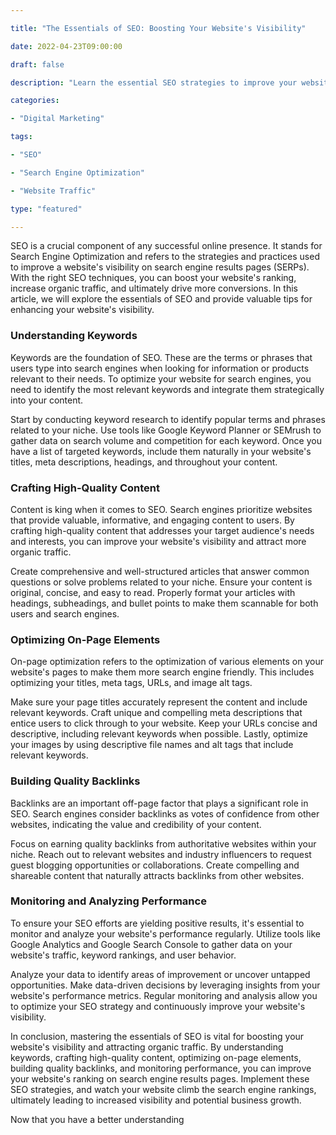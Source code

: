 ```yaml
---

title: "The Essentials of SEO: Boosting Your Website's Visibility"

date: 2022-04-23T09:00:00

draft: false

description: "Learn the essential SEO strategies to improve your website's visibility and attract more organic traffic."

categories:

- "Digital Marketing"

tags:

- "SEO"

- "Search Engine Optimization"

- "Website Traffic"

type: "featured"

---
```


SEO is a crucial component of any successful online presence. It stands for Search Engine Optimization and refers to the strategies and practices used to improve a website's visibility on search engine results pages (SERPs). With the right SEO techniques, you can boost your website's ranking, increase organic traffic, and ultimately drive more conversions. In this article, we will explore the essentials of SEO and provide valuable tips for enhancing your website's visibility.

### Understanding Keywords

Keywords are the foundation of SEO. These are the terms or phrases that users type into search engines when looking for information or products relevant to their needs. To optimize your website for search engines, you need to identify the most relevant keywords and integrate them strategically into your content.

Start by conducting keyword research to identify popular terms and phrases related to your niche. Use tools like Google Keyword Planner or SEMrush to gather data on search volume and competition for each keyword. Once you have a list of targeted keywords, include them naturally in your website's titles, meta descriptions, headings, and throughout your content.

### Crafting High-Quality Content

Content is king when it comes to SEO. Search engines prioritize websites that provide valuable, informative, and engaging content to users. By crafting high-quality content that addresses your target audience's needs and interests, you can improve your website's visibility and attract more organic traffic.

Create comprehensive and well-structured articles that answer common questions or solve problems related to your niche. Ensure your content is original, concise, and easy to read. Properly format your articles with headings, subheadings, and bullet points to make them scannable for both users and search engines.

### Optimizing On-Page Elements

On-page optimization refers to the optimization of various elements on your website's pages to make them more search engine friendly. This includes optimizing your titles, meta tags, URLs, and image alt tags.

Make sure your page titles accurately represent the content and include relevant keywords. Craft unique and compelling meta descriptions that entice users to click through to your website. Keep your URLs concise and descriptive, including relevant keywords when possible. Lastly, optimize your images by using descriptive file names and alt tags that include relevant keywords.

### Building Quality Backlinks

Backlinks are an important off-page factor that plays a significant role in SEO. Search engines consider backlinks as votes of confidence from other websites, indicating the value and credibility of your content.

Focus on earning quality backlinks from authoritative websites within your niche. Reach out to relevant websites and industry influencers to request guest blogging opportunities or collaborations. Create compelling and shareable content that naturally attracts backlinks from other websites.

### Monitoring and Analyzing Performance

To ensure your SEO efforts are yielding positive results, it's essential to monitor and analyze your website's performance regularly. Utilize tools like Google Analytics and Google Search Console to gather data on your website's traffic, keyword rankings, and user behavior.

Analyze your data to identify areas of improvement or uncover untapped opportunities. Make data-driven decisions by leveraging insights from your website's performance metrics. Regular monitoring and analysis allow you to optimize your SEO strategy and continuously improve your website's visibility.

In conclusion, mastering the essentials of SEO is vital for boosting your website's visibility and attracting organic traffic. By understanding keywords, crafting high-quality content, optimizing on-page elements, building quality backlinks, and monitoring performance, you can improve your website's ranking on search engine results pages. Implement these SEO strategies, and watch your website climb the search engine rankings, ultimately leading to increased visibility and potential business growth.

Now that you have a better understanding
